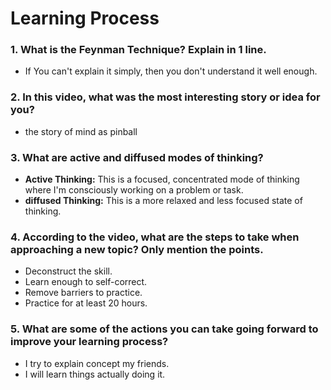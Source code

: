 # Learning Process

### 1. What is the Feynman Technique? Explain in 1 line.
- If You can't explain it simply, then you don't understand it well enough.

### 2. In this video, what was the most interesting story or idea for you?
- the story of mind as pinball

### 3. What are active and diffused modes of thinking?

- **Active Thinking:**
 This is a focused, concentrated mode of thinking where I'm consciously working on a problem or task.
- **diffused Thinking:**
 This is a more relaxed and less focused state of thinking.


### 4. According to the video, what are the steps to take when approaching a new topic? Only mention the points.
- Deconstruct the skill.
- Learn enough to self-correct. 
- Remove barriers to practice.
- Practice for at least 20 hours.

### 5. What are some of the actions you can take going forward to improve your learning process?
- I try to explain concept my friends.
- I will learn things actually doing it. 

